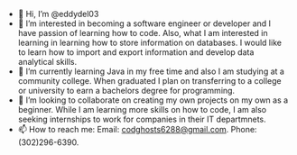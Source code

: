 - 👋 Hi, I’m @eddydel03
- 👀 I’m interested in becoming a software engineer or developer and I have passion of learning how to code. Also, what I am interested in learning in learning how to store information on databases. I would like to learn how to import and export information and develop data analytical skills.
- 🌱 I’m currently learning Java in my free time and also I am studying at a community college. When graduated I plan on transferring to a college or university to earn a bachelors degree for programming.
- 💞️ I’m looking to collaborate on creating my own projects on my own as a beginner. While I am learning more skills on how to code, I am also seeking internships to work for companies in their IT departmnets.
- 📫 How to reach me: Email: codghosts6288@gmail.com. Phone: (302)296-6390.

<!---
eddydel03/eddydel03 is a ✨ special ✨ repository because its `README.md` (this file) appears on your GitHub profile.
You can click the Preview link to take a look at your changes.
--->
